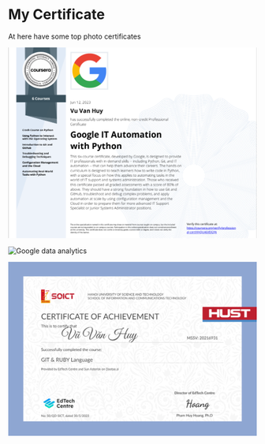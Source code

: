 # My Certificate

At here have some top photo certificates 

![Automation IT using Python](https://github.com/huyvu15/Certificate/blob/main/photo/Automation%20IT%20with%20Python.png)

![Google data analytics](https://github.com/huyvu15/Certificate/blob/main/photo/Google_data_analytics.png)


![Git and Ruby](https://github.com/huyvu15/Certificate/blob/main/Git_and_Ruby.jpg)